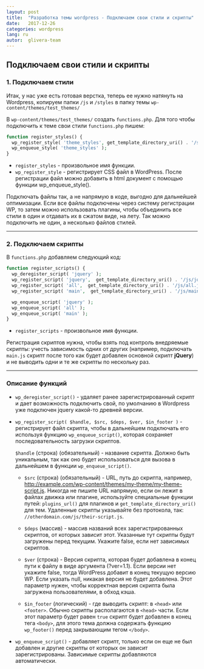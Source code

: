 ```yaml
---
layout: post
title:  "Разработка темы wordpress - Подключаем свои стили и скрипты"
date:   2017-12-26
categories: wordpress
lang: ru
autor:  glivera-team
---
```

## Подключаем свои стили и скрипты

### 1. Подключаем стили

Итак, у нас уже есть готовая верстка, теперь ее нужно натянуть на Wordpress, копируем папки ``/js`` и ``/styles`` в папку темы ``wp-content/themes/test_themes/``

В ``wp-content/themes/test_themes/`` создать ``functions.php``. Для того чтобы подключить к теме свои стили ``functions.php`` пишем:

```php
function register_styles() {
  wp_register_style( 'theme_styles', get_template_directory_uri() . '/styles/main_global.css' );
  wp_enqueue_style( 'theme_styles' );
}
```

- ``register_styles`` - произвольное имя функции.
- ``wp_register_style`` - регистрирует CSS файл в WordPress. После регистрации файл можно добавить в html документ с помощью функции wp_enqueue_style().

Подключать файлы так, а не напрямую в коде, выгодно для дальнейшей оптимизации. Если все файлы подключены через систему регистрации WP, то затем можно использовать плагины, чтобы объединить все стили в один и отдавать их в сжатом виде, на лету. Так можно подключить не один, а несколько файлов стилей.

---

### 2. Подключаем скрипты

В ``functions.php`` добавляем следующий код:

```php
function register_scripts() {
  wp_deregister_script( 'jquery' );
  wp_register_script( 'jquery',  get_template_directory_uri() . '/js/jquery-3.1.1.min.js', array(), '1.0.0', true );
  wp_register_script( 'all',  get_template_directory_uri() . '/js/all.js', array(), '1.0.0', true );
  wp_register_script( 'main',  get_template_directory_uri() . '/js/main.js', array(), '1.0.0', true );

  wp_enqueue_script( 'jquery' );
  wp_enqueue_script( 'all' );
  wp_enqueue_script( 'main' );
}
```

- ``register_scripts`` - произвольное имя функции.

Регистрация скриптов нужна, чтобы взять под контроль внедряемые скрипты: учесть зависимость одних от других (например, подключать ``main.js`` скрипт после того как будет добавлен основной скрипт **jQuery**) и не выводить одни и те же скрипты по нескольку раз.

---

### Описание функций

- ``wp_deregister_script()`` - удаляет ранее зарегистрированный скрипт и дает возможность подключить свой, по умолчанию в Wordpress уже подключен jquery какой-то древней версии.

- ``wp_register_script( $handle, $src, $deps, $ver, $in_footer )`` - регистрирует файл скрипта, чтобы в дальнейшем подключать его используя функцию ``wp_enqueue_script()``, которая сохраняет последовательность загрузки скриптов.

   ``$handle`` (строка) (обязательный) - название скрипта. Должно быть уникальным, так как оно будет использоваться для вызова в дальнейшем в функции ``wp_enqueue_script()``.

  - ``$src`` (строка) (обязательный) - URL, путь до скрипта, например, http://example.com/wp-content/themes/my-theme/my-theme-script.js. Никогда не пишите URL напрямую, если он лежит в файлах движка или плагине, используйте специальные функции путей: ``plugins_url()`` для плагинов и ``get_template_directory_uri()`` для тем. Удаленные скрипты указывайте без протокола, так: ``//otherdomain.com/js/their-script.js``.

  - ``$deps`` (массив) - массив названий всех зарегистрированных скриптов, от которых зависит этот. Указанные тут скрипты будут загружены перед текущим. Укажите false, если нет зависимых скриптов.
  - ``$ver`` (строка) - Версия скрипта, которая будет добавлена в конец пути к файлу в виде аргумента (?ver=1.1). Если версии нет укажите false, тогда WordPress добавит в конец текущую версию WP. Если указать null, никакая версия не будет добавлена. Этот параметр нужен, чтобы корректная версия скрипта была загружена пользователями, в обход кэша.
  - ``$in_footer`` (логический) - где выводить скрипт: в ``<head>`` или ``<footer>``. Обычно скрипты располагаются в ``<head>`` части. Если этот параметр будет равен ``true`` скрипт будет добавлен в конец тега ``<body>``, для этого тема должна содержать функцию ``wp_footer()`` перед закрывающим тегом ``</body>``.

- ``wp_enqueue_script()`` - добавляет скрипт, только если он еще не был добавлен и другие скрипты от которых он зависит зарегистрированы. Зависимые скрипты добавляются автоматически.
